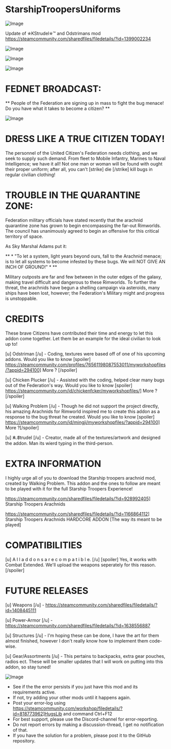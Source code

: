# StarshipTroopersUniforms

![Image](https://i.imgur.com/WAEzk68.png)

Update of ✯KStrudel✯™ and Odstrimans mod
https://steamcommunity.com/sharedfiles/filedetails/?id=1399002234

![Image](https://i.imgur.com/7Gzt3Rg.png)

	
![Image](https://i.imgur.com/NOW7jU1.png)

![Image]( https://i.imgur.com/vAQ7CmE.gif )

#  FEDNET BROADCAST: 


** People of the Federation are signing up in mass to fight the bug menace! Do you have what it takes to become a citizen? **

![Image]( https://media.giphy.com/media/JtrlqX5gCiixG/giphy.gif )


#  DRESS LIKE A TRUE CITIZEN TODAY! 


The personnel of the United Citizen's Federation needs clothing, and we seek to supply such demand. From fleet to Mobile Infantry, Marines to Naval Intelligence; we have it all! Not one man or woman will be found with ought their proper uniform; after all, you can't [strike] die [/strike] kill bugs in regular civilian clothing!

#  TROUBLE IN THE QUARANTINE ZONE: 


Federation military officials have stated recently that the arachnid quarantine zone has grown to begin encompassing the far-out Rimworlds. The council has unanimously agreed to begin an offensive for this critical territory of space.

As Sky Marshal Adams put it:

** * "To let a system, light years beyond ours, fall to the Arachnid menace; is to let all systems to become infested by these bugs. We will NOT GIVE AN INCH OF GROUND!" * **

Military outposts are far and few between in the outer edges of the galaxy, making travel difficult and dangerous to these Rimworlds. To further the threat, the arachnids have begun a shelling campaign via asteroids, many ships have been lost, however; the Federation's Military might and progress is unstoppable.


#  CREDITS 

These brave Citizens have contributed their time and energy to let this addon come together. Let them be an example for the ideal civilian to look up to!

[u] Odstriman [/u] - Coding, textures were based off of one of his upcoming addons. Would you like to know [spoiler] https://steamcommunity.com/profiles/76561198087553011/myworkshopfiles/?appid=294100] More  ? [/spoiler]

[u] Chicken Plucker [/u] - Assisted with the coding, helped clear many bugs out of the Federation's way. Would you like to know [spoiler] https://steamcommunity.com/id/chickenfcker/myworkshopfiles/] More  ? [/spoiler]

[u] Walking Problem [/u] - Though he did not support the project directly, his amazing Arachnids for Rimworld inspired me to create this addon as a response to the bug threat he created. Would you like to know [spoiler] https://steamcommunity.com/id/mingji/myworkshopfiles/?appid=294100] More  ?[/spoiler]

[u] 𝕶.𝕾trudel [/u] - Creator, made all of the textures/artwork and designed the addon. Man its wierd typing in the third-person.

#  EXTRA INFORMATION 


I highly urge all of you to download the Starship troopers arachnid mod, created by Walking Problem. This addon and the ones to follow are meant to be played with it for the full Starship Troopers Experience!

https://steamcommunity.com/sharedfiles/filedetails/?id=928992405] Starship Troopers Arachnids 

https://steamcommunity.com/sharedfiles/filedetails/?id=1166864112] Starship Troopers Arachnids HARDCORE ADDON [The way its meant to be played] 

#  COMPATIBILITIES 


[u] A l l  a d d o n s  a r e  c o m p a t i b l e. [/u] [spoiler] Yes, it works with Combat Extended. We'll upload the weapons seperately for this reason. [/spoiler]

#  FUTURE RELEASES 


[u] Weapons [/u] - https://steamcommunity.com/sharedfiles/filedetails/?id=1408445111

[u] Power-Armor [/u] - https://steamcommunity.com/sharedfiles/filedetails/?id=1638556887

[u] Structures [/u] - I'm hoping these can be done, I have the art for them almost finished, however I don't really know how to implement them code-wise.

[u] Gear/Assortments [/u] - This pertains to backpacks, extra gear pouches, radios ect. These will be smaller updates that I will work on putting into this addon, so stay tuned!

![Image](https://i.imgur.com/Rs6T6cr.png)



-  See if the the error persists if you just have this mod and its requirements active.
-  If not, try adding your other mods until it happens again.
-  Post your error-log using https://steamcommunity.com/workshop/filedetails/?id=818773962]HugsLib and command Ctrl+F12
-  For best support, please use the Discord-channel for error-reporting.
-  Do not report errors by making a discussion-thread, I get no notification of that.
-  If you have the solution for a problem, please post it to the GitHub repository.



